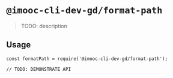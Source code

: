 # `@imooc-cli-dev-gd/format-path`

> TODO: description

## Usage

```
const formatPath = require('@imooc-cli-dev-gd/format-path');

// TODO: DEMONSTRATE API
```
